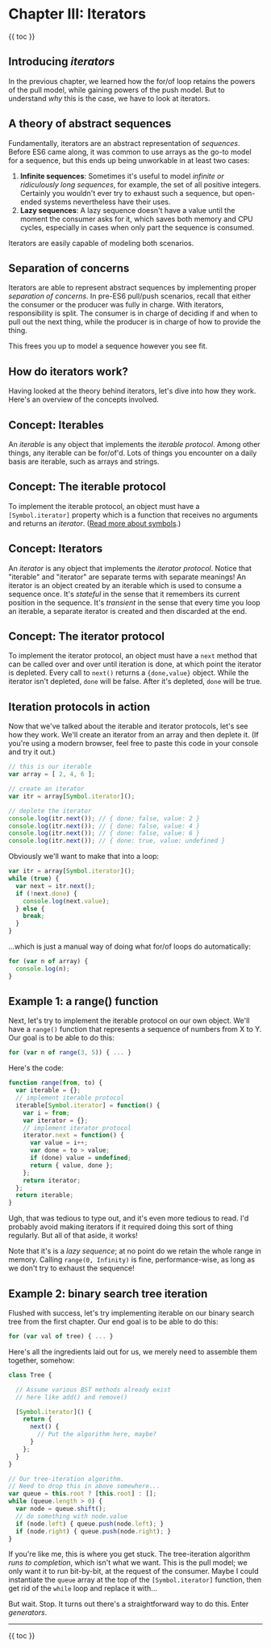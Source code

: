 # Chapter III: Iterators

{{ toc }}

## Introducing *iterators*

In the previous chapter, we learned how the for/of loop retains the powers of the pull model, while gaining powers of the push model. But to understand *why* this is the case, we have to look at iterators.

## A theory of abstract sequences

Fundamentally, iterators are an abstract representation of *sequences*. Before ES6 came along, it was common to use arrays as the go-to model for a sequence, but this ends up being unworkable in at least two cases:

 1. **Infinite sequences**: Sometimes it's useful to model *infinite or ridiculously long sequences*, for example, the set of all positive integers. Certainly you wouldn't ever try to exhaust such a sequence, but open-ended systems nevertheless have their uses.
 2. **Lazy sequences**: A lazy sequence doesn't have a value until the moment the consumer asks for it, which saves both memory and CPU cycles, especially in cases when only part the sequence is consumed.

Iterators are easily capable of modeling both scenarios.

## Separation of concerns

Iterators are able to represent abstract sequences by implementing proper *separation of concerns*. In pre-ES6 pull/push scenarios, recall that either the consumer or the producer was fully in charge. With iterators, responsibility is split. The consumer is in charge of deciding if and when to pull out the next thing, while the producer is in charge of how to provide the thing.

This frees you up to model a sequence however you see fit.

## How do iterators work?

Having looked at the theory behind iterators, let's dive into how they work. Here's an overview of the concepts involved.

## Concept: Iterables

An *iterable* is any object that implements the *iterable protocol*. Among other things, any iterable can be for/of'd. Lots of things you encounter on a daily basis are iterable, such as arrays and strings.

## Concept: The iterable protocol

To implement the iterable protocol, an object must have a `[Symbol.iterator]` property which is a function that receives no arguments and returns an *iterator*. ([Read more about symbols](https://developer.mozilla.org/en-US/docs/Web/JavaScript/Reference/Global_Objects/Symbol).)

## Concept: Iterators

An *iterator* is any object that implements the *iterator protocol*. Notice that "iterable" and "iterator" are separate terms with separate meanings! An iterator is an object created by an iterable which is used to consume a sequence once. It's *stateful* in the sense that it remembers its current position in the sequence. It's *transient* in the sense that every time you loop an iterable, a separate iterator is created and then discarded at the end.

## Concept: The iterator protocol

To implement the iterator protocol, an object must have a `next` method that can be called over and over until iteration is done, at which point the iterator is depleted. Every call to `next()` returns a `{done,value}` object. While the iterator isn't depleted, `done` will be false. After it's depleted, `done` will be true.

## Iteration protocols in action

Now that we've talked about the iterable and iterator protocols, let's see how they work. We'll create an iterator from an array and then deplete it. (If you're using a modern browser, feel free to paste this code in your console and try it out.)

```js
// this is our iterable
var array = [ 2, 4, 6 ];

// create an iterator
var itr = array[Symbol.iterator]();

// deplete the iterator
console.log(itr.next()); // { done: false, value: 2 }
console.log(itr.next()); // { done: false, value: 4 }
console.log(itr.next()); // { done: false, value: 6 }
console.log(itr.next()); // { done: true, value: undefined }
```

Obviously we'll want to make that into a loop:

```js
var itr = array[Symbol.iterator]();
while (true) {
  var next = itr.next();
  if (!next.done) {
    console.log(next.value);
  } else {
    break;
  }
}
```

...which is just a manual way of doing what for/of loops do automatically:

```js
for (var n of array) {
  console.log(n);
}
```

## Example 1: a range() function

Next, let's try to implement the iterable protocol on our own object. We'll have a `range()` function that represents a sequence of numbers from X to Y. Our goal is to be able to do this:

```js
for (var n of range(3, 5)) { ... }
```

Here's the code:

```js
function range(from, to) {
  var iterable = {};
  // implement iterable protocol
  iterable[Symbol.iterator] = function() {
    var i = from;
    var iterator = {};
    // implement iterator protocol
    iterator.next = function() {
      var value = i++;
      var done = to > value;
      if (done) value = undefined;
      return { value, done };
    };
    return iterator;
  };
  return iterable;
}
```

Ugh, that was tedious to type out, and it's even more tedious to read. I'd probably avoid making iterators if it required doing this sort of thing regularly. But all of that aside, it works!

Note that it's is a *lazy sequence*; at no point do we retain the whole range in memory. Calling `range(0, Infinity)` is fine, performance-wise, as long as we don't try to exhaust the sequence!

## Example 2: binary search tree iteration

Flushed with success, let's try implementing iterable on our binary search tree from the first chapter. Our end goal is to be able to do this:

```js
for (var val of tree) { ... }
```

Here's all the ingredients laid out for us, we merely need to assemble them together, somehow:

```js
class Tree {

  // Assume various BST methods already exist
  // here like add() and remove()

  [Symbol.iterator]() {
    return {
      next() {
        // Put the algorithm here, maybe?
      }
    };
  }
}

// Our tree-iteration algorithm.
// Need to drop this in above somewhere...
var queue = this.root ? [this.root] : [];
while (queue.length > 0) {
  var node = queue.shift();
  // do something with node.value
  if (node.left) { queue.push(node.left); }
  if (node.right) { queue.push(node.right); }
}
```

If you're like me, this is where you get stuck. The tree-iteration algorithm *runs to completion*, which isn't what we want. This is the pull model; we only want it to run bit-by-bit, at the request of the consumer. Maybe I could instantiate the `queue` array at the top of the `[Symbol.iterator]` function, then get rid of the `while` loop and replace it with...

But wait. Stop. It turns out there's a straightforward way to do this. Enter *generators*.

----------------

{{ toc }}
